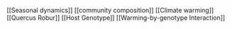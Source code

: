 [[Seasonal dynamics]]
[[community composition]]
[[Climate warming]]
[[Quercus Robur]]
[[Host Genotype]]
[[Warming-by-genotype Interaction]]
